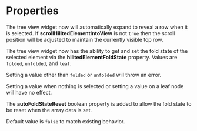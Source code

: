 # Properties

The tree view widget now will automatically expand to reveal a row when 
it is selected. If **scrollHilitedElementIntoView** is not `true`
then the scroll position will be adjusted to maintain the currently visible
top row.

The tree view widget now has the ability to get and set the fold state
of the selected element via the **hilitedElementFoldState** property.
Values are `folded`, `unfolded`, and `leaf`.

Setting a value other than `folded` or `unfolded` will throw an error.

Setting a value when nothing is selected or setting a value on a leaf
node will have no effect.

The **autoFoldStateReset** boolean property is added to allow the fold 
state to be reset when the array data is set.

Default value is `false` to match existing behavior.